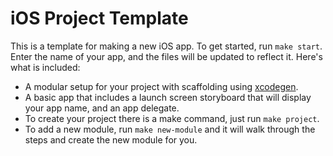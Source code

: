 # iOS Project Template

This is a template for making a new iOS app. To get started, run `make start`. Enter the name of your app, and the files will be updated to reflect it. Here's what is included:

* A modular setup for your project with scaffolding using [xcodegen](https://github.com/yonaskolb/XcodeGen).
* A basic app that includes a launch screen storyboard that will display your app name, and an app delegate.
* To create your project there is a make command, just run `make project`.
* To add a new module, run `make new-module` and it will walk through the steps and create the new module for you.

